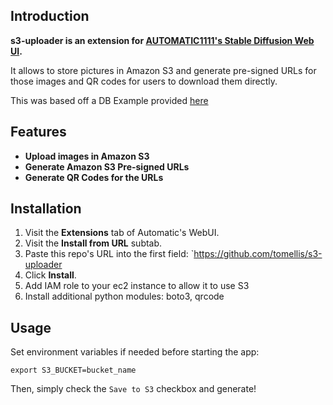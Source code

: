 ## Introduction

**s3-uploader is an extension for [AUTOMATIC1111's Stable Diffusion Web UI](https://github.com/AUTOMATIC1111/stable-diffusion-webui).**

It allows to store pictures in Amazon S3 and generate pre-signed URLs for those images and QR codes for users to download them directly.

This was based off a DB Example provided [here](https://github.com/takoyaro/db-storage1111)

## Features

- **Upload images in Amazon S3**
- **Generate Amazon S3 Pre-signed URLs**
- **Generate QR Codes for the URLs**

## Installation


1. Visit the **Extensions** tab of Automatic's WebUI.
2. Visit the **Install from URL** subtab.
3. Paste this repo's URL into the first field: `https://github.com/tomellis/s3-uploader
4. Click **Install**.
5. Add IAM role to your ec2 instance to allow it to use S3
6. Install additional python modules: boto3, qrcode

## Usage
Set environment variables if needed before starting the app:

```
export S3_BUCKET=bucket_name
```
Then, simply check the `Save to S3` checkbox and generate!


